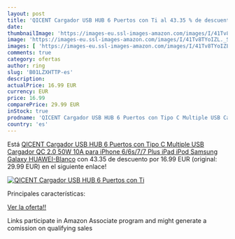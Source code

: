 ```yaml
---
layout: post
title: 'QICENT Cargador USB HUB 6 Puertos con Ti al 43.35 % de descuento'
date: 
thumbnailImage: 'https://images-eu.ssl-images-amazon.com/images/I/41Tv8TYoIZL._SL200_.jpg'
image: 'https://images-eu.ssl-images-amazon.com/images/I/41Tv8TYoIZL._SL200_.jpg'
images: [ 'https://images-eu.ssl-images-amazon.com/images/I/41Tv8TYoIZL._SL200_.jpg' ]
comments: true
category: ofertas
author: ring
slug: 'B01LZXHTTP-es'
description:
actualPrice: 16.99 EUR
currency: EUR
price: 16.99
comparePrice: 29.99 EUR
inStock: true
prodname: 'QICENT Cargador USB HUB 6 Puertos con Tipo C Multiple USB Cargador QC 2.0 50W 10A para iPhone 6/6s/7/7 Plus  iPad  iPod  Samsung  Galaxy HUAWEI-Blanco'
country: 'es'
---
```


Está [QICENT Cargador USB HUB 6 Puertos con Tipo C Multiple USB Cargador QC 2.0 50W 10A para iPhone 6/6s/7/7 Plus  iPad  iPod  Samsung  Galaxy HUAWEI-Blanco](https://www.amazon.es/dp/B01LZXHTTP/?tag=tolees-21) con 43.35 de descuento por 16.99 EUR (original: 29.99 EUR) en el siguiente enlace!

[![QICENT Cargador USB HUB 6 Puertos con Ti](https://images-eu.ssl-images-amazon.com/images/I/41Tv8TYoIZL._SL200_.jpg)](https://www.amazon.es/dp/B01LZXHTTP/?tag=tolees-21)

Principales características:


[Ver la oferta!!](https://www.amazon.es/dp/B01LZXHTTP/?tag=tolees-21)

Links participate in Amazon Associate program and might generate a comission on qualifying sales


